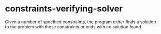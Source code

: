 # constraints-verifying-solver
Given a number of specified constraints, the program either finds a solution to the problem with these constraints or ends with no solution found.
